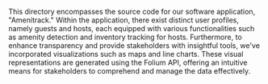 
This directory encompasses the source code for our software application, "Amenitrack." Within the application, there exist distinct user profiles, namely guests and hosts, each equipped with various functionalities such as amenity detection and inventory tracking for hosts. Furthermore, to enhance transparency and provide stakeholders with insightful tools, we've incorporated visualizations such as maps and line charts. These visual representations are generated using the Folium API, offering an intuitive means for stakeholders to comprehend and manage the data effectively.
